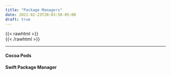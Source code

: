 ```yaml
---
title: "Package Managers"
date: 2021-02-23T20:03:58-05:00
draft: true
---
```

{{< rawhtml >}}
<br />
{{< /rawhtml >}}

***
#### Cocoa Pods

#### Swift Package Manager
